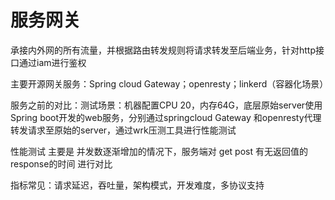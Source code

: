 # 服务网关

承接内外网的所有流量，并根据路由转发规则将请求转发至后端业务，针对http接口通过iam进行鉴权

主要开源网关服务：Spring cloud Gateway；openresty；linkerd（容器化场景）

服务之前的对比：测试场景：机器配置CPU 20，内存64G，底层原始server使用Spring boot开发的web服务，分别通过springcloud Gateway 和openresty代理转发请求至原始的server，通过wrk压测工具进行性能测试

性能测试 主要是 并发数逐渐增加的情况下，服务端对 get post 有无返回值的 response的时间 进行对比 

指标常见：请求延迟，吞吐量，架构模式，开发难度，多协议支持

